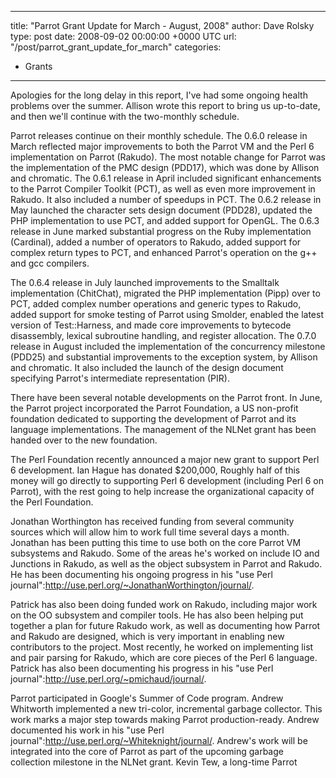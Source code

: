 
---
title: "Parrot Grant Update for March - August, 2008"
author: Dave Rolsky
type: post
date: 2008-09-02 00:00:00 +0000 UTC
url: "/post/parrot_grant_update_for_march"
categories:
 - Grants

---

Apologies for the long delay in this report, I've had some ongoing health problems over the summer. Allison wrote this report to bring us up-to-date, and then we'll continue with the two-monthly schedule.

Parrot releases continue on their monthly schedule. The 0.6.0 release in March reflected major improvements to both the Parrot VM and the Perl 6 implementation on Parrot (Rakudo). The most notable change for Parrot was the implementation of the PMC design (PDD17), which was done by Allison and chromatic. The 0.6.1 release in April included significant enhancements to the Parrot Compiler Toolkit (PCT), as well as even more improvement in Rakudo. It also included a number of speedups in PCT. The 0.6.2 release in May launched the character sets design document (PDD28), updated the PHP implementation to use PCT, and added support for OpenGL. The 0.6.3 release in June marked substantial progress on the Ruby implementation (Cardinal), added a number of operators to Rakudo, added support for complex return types to PCT, and enhanced Parrot's operation on the g++ and gcc compilers.

The 0.6.4 release in July launched improvements to the Smalltalk implementation (ChitChat), migrated the PHP implementation (Pipp) over to PCT, added complex number operations and generic types to Rakudo, added support for smoke testing of Parrot using Smolder, enabled the latest version of Test::Harness, and made core improvements to bytecode disassembly, lexical subroutine handling, and register allocation. The 0.7.0 release in August included the implementation of the concurrency milestone (PDD25) and substantial improvements to the exception system, by Allison and chromatic. It also included the launch of the design document specifying Parrot's intermediate representation (PIR).

There have been several notable developments on the Parrot front. In June, the Parrot project incorporated the Parrot Foundation, a US non-profit foundation dedicated to supporting the development of Parrot and its language implementations. The management of the NLNet grant has been handed over to the new foundation.

The Perl Foundation recently announced a major new grant to support Perl 6 development. Ian Hague has donated $200,000, Roughly half of this money will go directly to supporting Perl 6 development (including Perl 6 on Parrot), with the rest going to help increase the organizational capacity of the Perl Foundation.

Jonathan Worthington has received funding from several community sources which will allow him to work full time several days a month. Jonathan has been putting this time to use both on the core Parrot VM subsystems and Rakudo. Some of the areas he's worked on include IO and Junctions in Rakudo, as well as the object subsystem in Parrot and Rakudo. He has been documenting his ongoing progress in his "use Perl journal":http://use.perl.org/~JonathanWorthington/journal/.

Patrick has also been doing funded work on Rakudo, including major work on the OO subsystem and compiler tools. He has also been helping put together a plan for future Rakudo work, as well as documenting how Parrot and Rakudo are designed, which is very important in enabling new contributors to the project. Most recently, he worked on implementing list and pair parsing for Rakudo, which are core pieces of the Perl 6 language. Patrick has also been documenting his progress in his "use Perl journal":http://use.perl.org/~pmichaud/journal/.

Parrot participated in Google's Summer of Code program. Andrew Whitworth implemented a new tri-color, incremental garbage collector. This work marks a major step towards making Parrot production-ready. Andrew documented his work in his "use Perl journal":http://use.perl.org/~Whiteknight/journal/. Andrew's work will be integrated into the core of Parrot as part of the upcoming garbage collection milestone in the NLNet grant. Kevin Tew, a long-time Parrot 